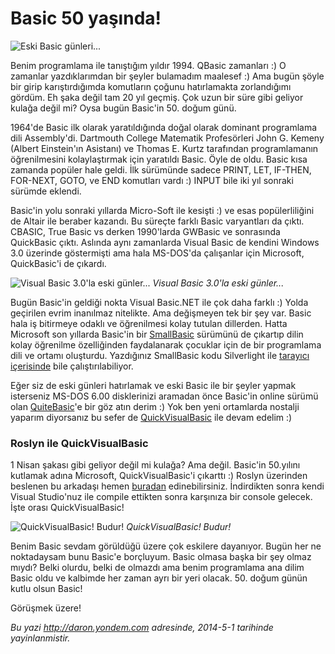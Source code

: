 # Basic 50 yaşında! 

![Eski Basic
günleri...](media/Basic_50_yasinda/basic_01.gif)

Benim programlama ile tanıştığım yıldır 1994. QBasic zamanları :) O
zamanlar yazdıklarımdan bir şeyler bulamadım maalesef :) Ama bugün şöyle
bir girip karıştırdığımda komutların çoğunu hatırlamakta zorlandığımı
gördüm. Eh şaka değil tam 20 yıl geçmiş. Çok uzun bir süre gibi geliyor
kulağa değil mi? Oysa bugün Basic'in 50. doğum günü.

1964'de Basic ilk olarak yaratıldığında doğal olarak dominant
programlama dili Assembly'di. Dartmouth College Matematik Profesörleri
John G. Kemeny (Albert Einstein'ın Asistanı) ve Thomas E. Kurtz
tarafından programlamanın öğrenilmesini kolaylaştırmak için yaratıldı
Basic. Öyle de oldu. Basic kısa zamanda popüler hale geldi. İlk
sürümünde sadece PRINT, LET, IF-THEN, FOR-NEXT, GOTO, ve END komutları
vardı :) INPUT bile iki yıl sonraki sürümde eklendi.

Basic'in yolu sonraki yıllarda Micro-Soft ile kesişti :) ve esas
popülerliliğini de Altair ile beraber kazandı. Bu süreçte farklı Basic
varyantları da çıktı. CBASIC, True Basic vs derken 1990'larda GWBasic ve
sonrasında QuickBasic çıktı. Aslında aynı zamanlarda Visual Basic de
kendini Windows 3.0 üzerinde göstermişti ama hala MS-DOS'da çalışanlar
için Microsoft, QuickBasic'i de çıkardı.

![Visual Basic 3.0'la eski
günler...](media/Basic_50_yasinda/basic_02.gif)
*Visual Basic 3.0'la eski günler...*

Bugün Basic'in geldiği nokta Visual Basic.NET ile çok daha farklı :)
Yolda geçirilen evrim inanılmaz nitelikte. Ama değişmeyen tek bir şey
var. Basic hala iş bitirmeye odaklı ve öğrenilmesi kolay tutulan
dillerden. Hatta Microsoft son yıllarda Basic'in bir
[SmallBasic](http://smallbasic.com/) sürümünü de çıkartıp dilin kolay
öğrenilme özelliğinden faydalanarak çocuklar için de bir programlama
dili ve ortamı oluşturdu. Yazdığınız SmallBasic kodu Silverlight ile
[tarayıcı içerisinde](http://smallbasic.com/program/?PMT149) bile
çalıştırılabiliyor.

Eğer siz de eski günleri hatırlamak ve eski Basic ile bir şeyler yapmak
isterseniz MS-DOS 6.00 disklerinizi aramadan önce Basic'in online sürümü
olan [QuiteBasic](http://www.quitebasic.com/)'e bir göz atın derim :)
Yok ben yeni ortamlarda nostalji yaparım diyorsanız bu sefer de
[QuickVisualBasic](http://blogs.msdn.com/b/vbteam/archive/2014/05/01/happy-50th-birthday-basic.aspx)
ile devam edelim :)

### Roslyn ile QuickVisualBasic  

1 Nisan şakası gibi geliyor değil mi kulağa? Ama değil. Basic'in
50.yılını kutlamak adına Microsoft, QuickVisualBasic'i çıkarttı :)
Roslyn üzerinden beslenen bu arkadaşı hemen
[buradan](http://blogs.msdn.com/cfs-file.ashx/__key/communityserver-components-postattachments/00-10-52-20-46/QuickVB.zip)
edinebilirsiniz. İndirdikten sonra kendi Visual Studio'nuz ile compile
ettikten sonra karşınıza bir console gelecek. İşte orası
QuickVisualBasic!

![QuickVisualBasic!
Budur!](media/Basic_50_yasinda/basic_03.gif)
*QuickVisualBasic! Budur!*

Benim Basic sevdam görüldüğü üzere çok eskilere dayanıyor. Bugün her ne
noktadaysam bunu Basic'e borçluyum. Basic olmasa başka bir şey olmaz
mıydı? Belki olurdu, belki de olmazdı ama benim programlama ana dilim
Basic oldu ve kalbimde her zaman ayrı bir yeri olacak. 50. doğum günün
kutlu olsun Basic!

Görüşmek üzere!


*Bu yazi http://daron.yondem.com adresinde, 2014-5-1 tarihinde yayinlanmistir.*
